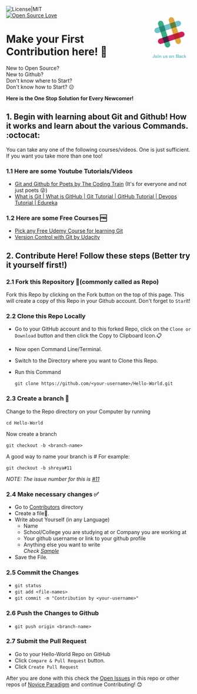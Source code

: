 ![License|MIT](https://img.shields.io/badge/License-MIT-green.svg)  
[![Open Source Love](https://badges.frapsoft.com/os/v1/open-source.png?v=103)](https://github.com/ellerbrock/open-source-badges/)
[<img align="right" width="120" src="Images/join-us-on-slack.jpg">](https://join.slack.com/t/noviceparadigm/shared_invite/enQtNDIyMjczMzA1MzgyLWNlYmY2NjE2MGM3OTZkY2ZkNWI0ZDY2MjE0YTk2NDhjNzRmOTMyYjM0YjYwYmMxN2QxZjRiMTYzNmMyM2JlNTk)

# Make your First Contribution here! :tada:

New to Open Source?  
New to Github?  
Don't know where to Start?  
Don't know how to Start? :confused:  

**Here is the One Stop Solution for Every Newcomer!**

## 1. Begin with learning about Git and Github! How it works and learn about the various Commands. :octocat:

You can take any one of the following courses/videos. One is just sufficient. If you want you take more than one too! 

### 1.1 Here are some Youtube Tutorials/Videos
* [Git and Github for Poets by The Coding Train](https://www.youtube.com/playlist?list=PLRqwX-V7Uu6ZF9C0YMKuns9sLDzK6zoiV) (It's for everyone and not just poets :stuck_out_tongue_winking_eye:)
* [What is Git | What is GitHub | Git Tutorial | GitHub Tutorial | Devops Tutorial | Edureka](https://www.youtube.com/watch?v=xuB1Id2Wxak)

### 1.2 Here are some Free Courses :free:
* [Pick any Free Udemy Course for learning Git](https://www.udemy.com/courses/search/?q=git&src=ukw&p=1&price=price-free&lang=en)
* [Version Control with Git by Udacity](https://in.udacity.com/course/version-control-with-git--ud123)

## 2. Contribute Here! Follow these steps (Better try it yourself first!)

### 2.1 Fork this Repository :fork_and_knife:(commonly called as Repo)
Fork this Repo by clicking on the Fork button on the top of this page. This will create a copy of this Repo in your Github account.
Don't forget to `Star`it!

### 2.2 Clone this Repo Locally

* Go to your GitHub account and to this forked Repo, click on the `Clone or Download` button and then click the Copy to Clipboard Icon.:clipboard:
* Now open Command Line/Terminal.
* Switch to the Directory where you want to Clone this Repo.
* Run this Command

  ```
  git clone https://github.com/<your-username>/Hello-World.git
  ```

### 2.3 Create a branch :twisted_rightwards_arrows:
Change to the Repo directory on your Computer by running
```
cd Hello-World
```
Now create a branch
```
git checkout -b <branch-name>
```
A good way to name your branch is *<your-username>#<issue-number>*
For example:
```
git checkout -b shreya#11
```
*NOTE: The issue number for this is [#11](https://github.com/Novice-Paradigm/Hello-World/blob/master/README.md)*

### 2.4 Make necessary changes :white_check_mark:
* Go to [Contributors](https://github.com/Novice-Paradigm/Hello-World/tree/master/Contributors) directory
* Create a file:page_facing_up:.	
* Write about Yourself (in any Language)
  - Name
  - School/College you are studying at or Company you are working at
  - Your github username or link to your github profile
  - Anything else you want to write  
  *Check [Sample](https://github.com/Novice-Paradigm/Hello-World/blob/master/Contributors/Sample.md)*
* Save the File.

### 2.5 Commit the Changes
* `git status`
* `git add <file-names>`
* `git commit -m "Contribution by <your-username>"`

### 2.6 Push the Changes to Github
* `git push origin <branch-name>`

### 2.7 Submit the Pull Request
* Go to your Hello-World Repo on GitHub
* Click `Compare & Pull Request` button.
* Click `Create Pull Request`

After you are done with this check the [Open Issues](https://github.com/Novice-Paradigm/Hello-World/issues) in this repo or other repos of [Novice Paradigm](https://github.com/Novice-Paradigm) and continue Contributing! :blush:
